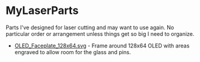 # MyLaserParts
Parts I've designed for laser cutting and may want to use again. No particular order or arrangement unless things get so big I need to organize.

- [OLED_Faceplate_128x64.svg](OLED_Faceplate_128x64.svg) - Frame around 128x64 OLED with areas engraved to allow room for the glass and pins.